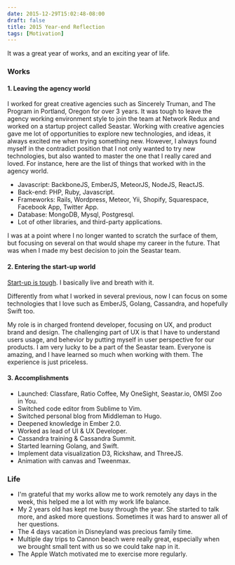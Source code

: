 ```yaml
---
date: 2015-12-29T15:02:48-08:00
draft: false 
title: 2015 Year-end Reflection
tags: [Motivation]
---
```


It was a great year of works, and an exciting year of life. 
<!--more-->

### **Works**
#### 1. Leaving the agency world
I worked for great creative agencies such as Sincerely Truman, and The Program
in Portland, Oregon for over 3 years. It was tough to leave the agency working
environment style to join the team at Network Redux and worked on a startup project called Seastar. 
Working with creative agencies gave me lot of opportunities to explore new technologies, and ideas, it always excited me when trying something new. However, I always found myself in the contradict position that I not only wanted to try new technologies, but also wanted to master the one that I really cared and loved. For instance, here are the list of things that worked with in the agency world.

- Javascript: BackboneJS, EmberJS, MeteorJS, NodeJS, ReactJS.
- Back-end: PHP, Ruby, Javascript.
- Frameworks: Rails, Wordpress, Meteor, Yii, Shopify, Squarespace, Facebook App,
    Twitter App.
- Database: MongoDB, Mysql, Postgresql.
- Lot of other libraries, and third-party applications.


I was at a point where I no longer wanted to scratch the surface of them, but focusing on several on that would shape my career in the future. That was when I made my best decision to join the Seastar team.

#### 2. Entering the start-up world
[Start-up is
tough](http://startupljackson.com/post/135800367395/how-to-get-rich-in-tech-guaranteed?). I basically live and breath with it.

Differently from what I worked in several previous, now I can focus on some technologies that I love such as EmberJS, Golang, Cassandra, and hopefully Swift too.

My role is in charged frontend developer, focusing on UX, and product brand and design. The challenging part of UX is that I have to understand users usage, and behevior by putting myself in user perspective for our products. I am very lucky to be a part of the Seastar team. Everyone is amazing, and I have learned so much when working with them. The experience is just priceless.

#### 3. Accomplishments

- Launched: Classfare, Ratio Coffee, My OneSight, Seastar.io, OMSI Zoo in You. 
- Switched code editor from Sublime to Vim.
- Switched personal blog from Middleman to Hugo.
- Deepened knowledge in Ember 2.0.
- Worked as lead of UI & UX Developer.
- Cassandra training & Cassandra Summit.
- Started learning Golang, and Swift.
- Implement data visualization D3, Rickshaw, and ThreeJS.
- Animation with canvas and Tweenmax.

### **Life**
- I'm grateful that my works allow me to work remotely any days in the week, this
helped me a lot with my work life balance.
- My 2 years old has kept me busy through the year. She started to talk more, and
asked more questions. Sometimes it was hard to answer all of her questions.
- The 4 days vacation in Disneyland was precious family time.
- Multiple day trips to Cannon beach were really great, especially when we
    brought small tent with us so we could take nap in it.
- The Apple Watch motivated me to exercise more regularly.






